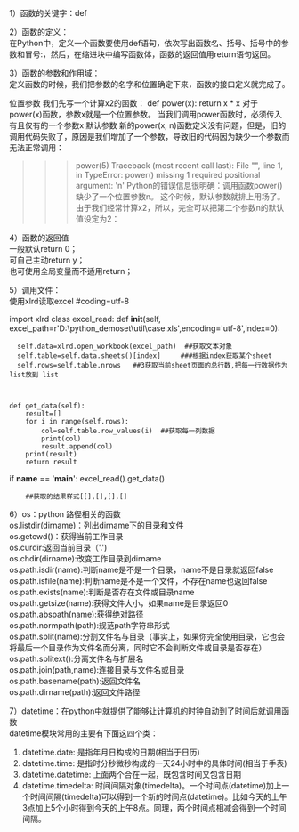 1）函数的关键字：def <br/>

2）函数的定义：<br/>
在Python中，定义一个函数要使用def语句，依次写出函数名、括号、括号中的参数和冒号:，然后，在缩进块中编写函数体，函数的返回值用return语句返回。<br/>



3）函数的参数和作用域：<br/>
定义函数的时候，我们把参数的名字和位置确定下来，函数的接口定义就完成了。<br/>

位置参数
我们先写一个计算x2的函数：
def power(x):
    return x * x
对于power(x)函数，参数x就是一个位置参数。
当我们调用power函数时，必须传入有且仅有的一个参数x
默认参数
新的power(x, n)函数定义没有问题，但是，旧的调用代码失败了，原因是我们增加了一个参数，导致旧的代码因为缺少一个参数而无法正常调用：
>>> power(5)
Traceback (most recent call last):
  File "<stdin>", line 1, in <module>
TypeError: power() missing 1 required positional argument: 'n'
Python的错误信息很明确：调用函数power()缺少了一个位置参数n。
这个时候，默认参数就排上用场了。由于我们经常计算x2，所以，完全可以把第二个参数n的默认值设定为2：

4）函数的返回值<br/>
一般默认return 0；<br/>
可自己主动return y；<br/>
也可使用全局变量而不适用return；<br/>


5）调用文件：<br/>
使用xlrd读取excel
#coding=utf-8

import xlrd
class excel_read:
    def __init__(self, excel_path=r'D:\\python_demoset\\util\\case.xls',encoding='utf-8',index=0):

      self.data=xlrd.open_workbook(excel_path)  ##获取文本对象
      self.table=self.data.sheets()[index]     ###根据index获取某个sheet
      self.rows=self.table.nrows   ##3获取当前sheet页面的总行数,把每一行数据作为list放到 list



    def get_data(self):
        result=[]
        for i in range(self.rows):
            col=self.table.row_values(i)  ##获取每一列数据
            print(col)
            result.append(col)
        print(result)
        return result

if __name__ == '__main__':
    excel_read().get_data()

        ##获取的结果样式[[],[],[],[]



6）os：python 路径相关的函数<br/>
os.listdir(dirname)：列出dirname下的目录和文件<br/>
os.getcwd()：获得当前工作目录<br/>
os.curdir:返回当前目录（'.')<br/>
os.chdir(dirname):改变工作目录到dirname<br/>
os.path.isdir(name):判断name是不是一个目录，name不是目录就返回false<br/>
os.path.isfile(name):判断name是不是一个文件，不存在name也返回false<br/>
os.path.exists(name):判断是否存在文件或目录name<br/>
os.path.getsize(name):获得文件大小，如果name是目录返回0<br/>
os.path.abspath(name):获得绝对路径<br/>
os.path.normpath(path):规范path字符串形式<br/>
os.path.split(name):分割文件名与目录（事实上，如果你完全使用目录，它也会将最后一个目录作为文件名而分离，同时它不会判断文件或目录是否存在）<br/>
os.path.splitext():分离文件名与扩展名<br/>
os.path.join(path,name):连接目录与文件名或目录<br/>
os.path.basename(path):返回文件名<br/>
os.path.dirname(path):返回文件路径 <br/>

7）datetime：在python中就提供了能够让计算机的时钟自动到了时间后就调用函数<br/>
datetime模块常用的主要有下面这四个类：<br/>

1. datetime.date: 是指年月日构成的日期(相当于日历)<br/>
2. datetime.time: 是指时分秒微秒构成的一天24小时中的具体时间(相当于手表)<br/>
3. datetime.datetime: 上面两个合在一起，既包含时间又包含日期<br/>
4. datetime.timedelta: 时间间隔对象(timedelta)。一个时间点(datetime)加上一个时间间隔(timedelta)可以得到一个新的时间点(datetime)。比如今天的上午3点加上5个小时得到今天的上午8点。同理，两个时间点相减会得到一个时间间隔。<br/>


